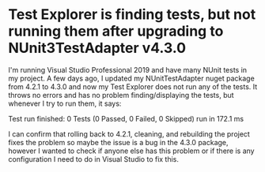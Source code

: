 
# Test Explorer is finding tests, but not running them after upgrading to NUnit3TestAdapter v4.3.0

I'm running Visual Studio Professional 2019 and have many NUnit tests in my project. A few days ago, I updated my NUnitTestAdapter nuget package from 4.2.1 to 4.3.0 and now my Test Explorer does not run any of the tests. It throws no errors and has no problem finding/displaying the tests, but whenever I try to run them, it says:

Test run finished: 0 Tests (0 Passed, 0 Failed, 0 Skipped) run in 172.1 ms

I can confirm that rolling back to 4.2.1, cleaning, and rebuilding the project fixes the problem so maybe the issue is a bug in the 4.3.0 package, however I wanted to check if anyone else has this problem or if there is any configuration I need to do in Visual Studio to fix this.

        